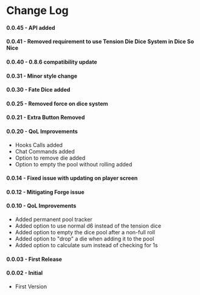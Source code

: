 # Change Log

#### 0.0.45 - API added

#### 0.0.41 - Removed requirement to use Tension Die Dice System in Dice So Nice

#### 0.0.40 - 0.8.6 compatibility update

#### 0.0.31 - Minor style change

#### 0.0.30 - Fate Dice added

#### 0.0.25 - Removed force on dice system

#### 0.0.21 - Extra Button Removed

#### 0.0.20 - QoL Improvements

- Hooks Calls added
- Chat Commands added
- Option to remove die added
- Option to empty the pool without rolling added

#### 0.0.14 - Fixed issue with updating on player screen

#### 0.0.12 - Mitigating Forge issue

#### 0.0.10 - QoL Improvements

- Added permanent pool tracker
- Added option to use normal d6 instead of the tension dice
- Added option to empty the dice pool after a non-full roll
- Added option to "drop" a die when adding it to the pool
- Added option to calculate sum instead of checking for 1s

#### 0.0.03 - First Release

#### 0.0.02 - Initial

- First Version
